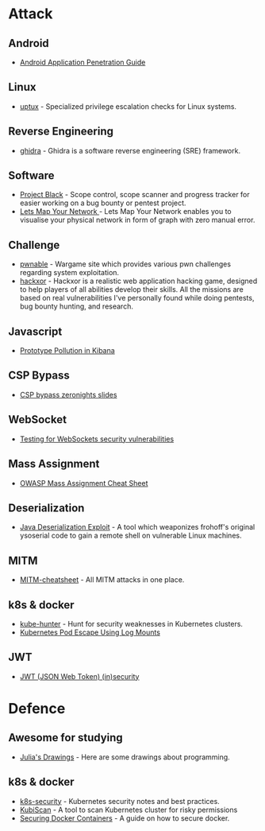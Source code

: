 # Attack

## Android

- [Android Application Penetration Guide](https://nightowl131.github.io/AAPG/)

## Linux

- [uptux](https://github.com/initstring/uptux/blob/master/README.md) - Specialized privilege escalation checks for Linux
 systems.

## Reverse Engineering

- [ghidra](https://github.com/NationalSecurityAgency/ghidra) - Ghidra is a software reverse engineering (SRE) framework.

## Software

- [Project Black](https://github.com/c0rvax/project-black) - Scope control, scope scanner and progress tracker for
 easier working on a bug bounty or pentest project.
- [Lets Map Your Network ](https://github.com/varchashva/LetsMapYourNetwork) - Lets Map Your Network enables you to
 visualise your physical network in form of graph with zero manual error.

## Challenge

- [pwnable](https://pwnable.kr) - Wargame site which provides various pwn challenges regarding system exploitation.
- [hackxor](https://hackxor.net) - Hackxor is a realistic web application hacking game, designed to help players of all
 abilities develop their skills. All the missions are based on real vulnerabilities I've personally found while doing
 pentests, bug bounty hunting, and research.

## Javascript

- [Prototype Pollution in Kibana](https://slides.com/securitymb/prototype-pollution-in-kibana/#/)

## CSP Bypass

- [CSP bypass zeronights slides](https://2018.zeronights.ru/wp-content/uploads/materials/3%20ZN2018%20WV%20-%20CSP%20bypass.pdf)

## WebSocket

- [Testing for WebSockets security vulnerabilities](https://portswigger.net/web-security/websockets)

## Mass Assignment

- [OWASP Mass Assignment Cheat Sheet](https://github.com/OWASP/CheatSheetSeries/blob/master/cheatsheets/Mass_Assignment_Cheat_Sheet.md)

## Deserialization

- [Java Deserialization Exploit](https://github.com/njfox/Java-Deserialization-Exploit) - A tool which weaponizes
 frohoff's original ysoserial code to gain a remote shell on vulnerable Linux machines.

## MITM

- [MITM-cheatsheet](https://github.com/Sab0tag3d/MITM-cheatsheet) - All MITM attacks in one place.

## k8s & docker

- [kube-hunter](https://github.com/aquasecurity/kube-hunter) - Hunt for security weaknesses in Kubernetes clusters.
- [Kubernetes Pod Escape Using Log Mounts](https://blog.aquasec.com/kubernetes-security-pod-escape-log-mounts)

## JWT

- [JWT (JSON Web Token) (in)security](https://research.securitum.com/jwt-json-web-token-security/)

# Defence

## Awesome for studying

- [Julia's Drawings](https://drawings.jvns.ca) - Here are some drawings about programming.

## k8s & docker

- [k8s-security](https://github.com/kabachook/k8s-security) - Kubernetes security notes and best practices.
- [KubiScan](https://github.com/cyberark/KubiScan) - A tool to scan Kubernetes cluster for risky permissions
- [Securing Docker Containers](https://0x00sec.org/t/securing-docker-containers/16913) - A guide on how to secure docker.
